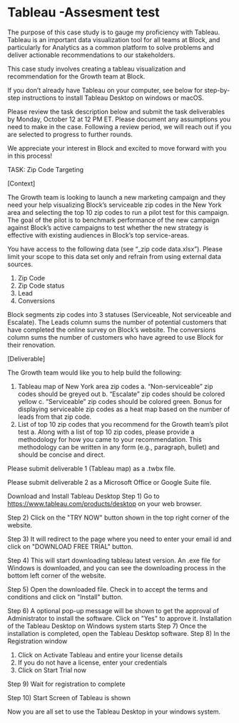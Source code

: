 # Tableau -Assesment test
The purpose of this case study is to gauge my proficiency with Tableau. Tableau is an important data visualization tool for all teams at Block, and particularly for Analytics as a common platform to solve problems and deliver actionable recommendations to our stakeholders.

This case study involves creating a tableau visualization and recommendation for the Growth team at Block. 

If you don’t already have Tableau on your computer, see below for step-by-step instructions to install Tableau Desktop on windows or macOS. 

Please review the task description below and submit the task deliverables by Monday, October 12 at 12 PM ET. Please document any assumptions you need to make in the case. Following a review period, we will reach out if you are selected to progress to further rounds. 

We appreciate your interest in Block and excited to move forward with you in this process!

TASK: Zip Code Targeting

[Context]

The Growth team is looking to launch a new marketing campaign and they need your help visualizing Block’s serviceable zip codes in the New York area and selecting the top 10 zip codes to run a pilot test for this campaign. The goal of the pilot is to benchmark performance of the new campaign against Block’s active campaigns to test whether the new strategy is effective with existing audiences in Block’s top service-areas. 

You have access to the following data (see “_zip code data.xlsx”). Please limit your scope to this data set only and refrain from using external data sources.

1.	Zip Code
2.	Zip Code status 
3.	Lead
4.	Conversions

Block segments zip codes into 3 statuses (Serviceable, Not serviceable and Escalate). The Leads column sums the number of potential customers that have completed the online survey on Block’s website. The conversions column sums the number of customers who have agreed to use Block for their renovation. 



[Deliverable]

The Growth team would like you to help build the following:

1.	Tableau map of New York area zip codes 
a.	“Non-serviceable” zip codes should be greyed out
b.	“Escalate” zip codes should be colored yellow
c.	“Serviceable” zip codes should be colored green. Bonus for displaying serviceable zip codes as a heat map based on the number of leads from that zip code.
2.	List of top 10 zip codes that you recommend for the Growth team’s pilot test 
a.	Along with a list of top 10 zip codes, please provide a methodology for how you came to your recommendation. This methodology can be written in any form (e.g., paragraph, bullet) and should be concise and direct. 


Please submit deliverable 1 (Tableau map) as a .twbx file. 

Please submit deliverable 2 as a Microsoft Office or Google Suite file.






















Download and Install Tableau Desktop
Step 1) Go to https://www.tableau.com/products/desktop on your web browser.
 
Step 2) Click on the "TRY NOW" button shown in the top right corner of the website.
 
Step 3) It will redirect to the page where you need to enter your email id and click on "DOWNLOAD FREE TRIAL" button.
 
Step 4) This will start downloading tableau latest version. An .exe file for Windows is downloaded, and you can see the downloading process in the bottom left corner of the website.
 
Step 5) Open the downloaded file. Check in to accept the terms and conditions and click on "Install" button.
 
Step 6) A optional pop-up message will be shown to get the approval of Administrator to install the software. Click on "Yes" to approve it. Installation of the Tableau Desktop on Windows system starts
Step 7) Once the installation is completed, open the Tableau Desktop software.
Step 8) In the Registration window
1.	Click on Activate Tableau and entire your license details
2.	If you do not have a license, enter your credentials
3.	Click on Start Trial now
 
Step 9) Wait for registration to complete
 
Step 10) Start Screen of Tableau is shown
 
Now you are all set to use the Tableau Desktop in your windows system.
 



